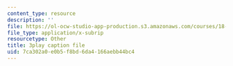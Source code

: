 ```yaml
---
content_type: resource
description: ''
file: https://ol-ocw-studio-app-production.s3.amazonaws.com/courses/18-086-mathematical-methods-for-engineers-ii-spring-2006/7ca302a0e0b5f8bd6da4166aebb44bc4_ZpOJJk6en2o.srt
file_type: application/x-subrip
resourcetype: Other
title: 3play caption file
uid: 7ca302a0-e0b5-f8bd-6da4-166aebb44bc4
---
```

